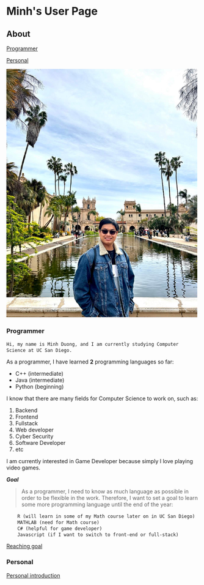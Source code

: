 # Minh's User Page

## About

[Programmer](https://m7duong.github.io/CSE-110/#programmer)

[Personal](https://m7duong.github.io/CSE-110/#personal)

<img src="IMG_1000.jpg" alt="IMG_1000" width="500"/>

### Programmer

    Hi, my name is Minh Duong, and I am currently studying Computer Science at UC San Diego.

As a programmer, I have learned **2** programming languages so far:
  - C++ (intermediate)
  - Java (intermediate)
  - Python (beginning)

I know that there are many fields for Computer Science to work on, such as: 
1. Backend
2. Frontend
3. Fullstack
4. Web developer
5. Cyber Security
6. Software Developer
7. etc

I am currently interested in Game Developer because simply I love playing video games. 

***Goal***

> As a programmer, I need to know as much language as possible in order to be flexible in the work. Therefore, I want to set a goal to learn some more programming language until the end of the year:

        R (will learn in some of my Math course later on in UC San Diego)
        MATHLAB (need for Math course)
        C# (helpful for game developer)
        Javascript (if I want to switch to front-end or full-stack)

[Reaching goal](https://www.google.com/url?sa=i&url=https%3A%2F%2Fdribbble.com%2Fshots%2F9701661-Hard-Work-The-Only-Shortcut-to-Success%2Fattachments%2F1731041%3Fmode%3Dmedia&psig=AOvVaw2LxK3vVmCijI8cpVxzYU4_&ust=1680831119975000&source=images&cd=vfe&ved=0CA4QjRxqFwoTCMj134COlP4CFQAAAAAdAAAAABAE)

### Personal

[Personal introduction](https://m7duong.github.io/CSE-110/personal.html)
